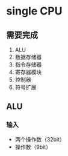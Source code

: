 # single CPU

## 需要完成

1.  ALU
2. 数据存储器
3. 指令存储器
4. 寄存器模块
5. 控制器
6. 符号扩展

## ALU

### 输入

- 两个操作数（32bit）
- 操作数（9bit）